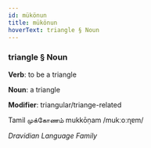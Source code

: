 ```yaml
---
id: mükönun
title: mükönun
hoverText: triangle § Noun
---
```


### triangle § Noun

**Verb**: to be a triangle

**Noun**: a triangle

**Modifier**: triangular/triange-related

Tamil முக்கோணம் mukkōṇam /mukːoːɳɐm/

*Dravidian Language Family*